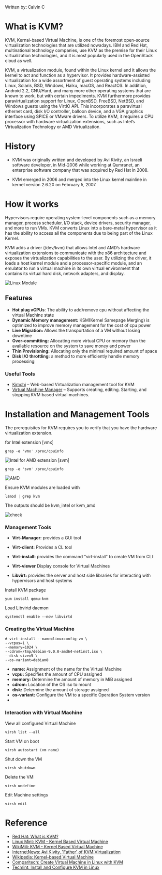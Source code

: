 Written by: Calvin C

# What is KVM?
KVM, Kernal-based Virtual Machine, is one of the foremost open-source virtualization technologies that are utilized nowadays. IBM and Red Hat, multinational technology companies, use KVM as the premise for their Linux virtualization technologies, and it is most popularly used in the OpenStack cloud as well.

KVM, a virtualization module, found within the Linux kernel and it allows the kernel to act and function as a hypervisor. It provides hardware-assisted virtualization for a wide assortment of guest operating systems including Linux, Solaris, BSD, Windows, Haiku, macOS, and ReactOS. In addition, Android 2.2, GNU/Hurd, and many more other operating systems that are known to work, but with certain impediments. KVM furthermore provides paravirtualization support for Linux, OpenBSD, FreeBSD, NetBSD, and Windows guests using the VirtIO API. This incorporates a paravirtual ethernet card, disk I/O controller, balloon device, and a VGA graphics interface using SPICE or VMware drivers. To utilize KVM, it requires a CPU processor with hardware virtualization extensions, such as Intel’s Virtualization Technology or AMD Virtualization. 

# History

* KVM was originally written and developed by Avi Kivity, an Israeli software developer, in Mid-2006 while working at Qumranet, an enterprise software company that was acquired by Red Hat in 2008.

* KVM emerged in 2006 and merged into the Linux kernel mainline in kernel version 2.6.20 on February 5, 2007.

# How it works
Hypervisors require operating system-level components such as a memory manager, process scheduler, I/O stack, device drivers, security manager, and more to run VMs. KVM converts Linux into a bare-metal hypervisor as it has the ability to access all the components due to being part of the Linux Kernel. 

KVM adds a driver (/dev/kvm) that allows Intel and AMD’s hardware virtualization extensions to communicate with the x86 architecture and exposes the virtualization capabilities to the user. By utilizing the driver, it loads a host kernel module and a processor-specific module, and an emulator to run a virtual machine in its own virtual environment that contains its virtual hard disk, network adapters, and display.

![Linux Module](https://i.imgur.com/3XyFTun.png)

## Features

* **Hot plug vCPUs**: The ability to add/remove cpu without affecting the virtual Machine state
* **Dynamic Memory management:** KSM(Kernel Samepage Merging) is optimized to improve memory management for the cost of cpu power
* **Live Migration:** Allows the transportation of a VM without losing downtime
* **Over-committing:** Allocating more virtual CPU or memory than the available resource on the system to save money and power
* **Thin Provisioning:** Allocating only the minimal required amount of space
* **Disk I/O throttling:** a method to more efficiently handle memory processing

### Useful Tools
* [Kimchi](https://github.com/kimchi-project/kimchi/) – Web-based Virtualization management tool for KVM
* [Virtual Machine Manager](https://virt-manager.org/) – Supports creating, editing. Starting, and stopping KVM based virtual machines.

# Installation and Management Tools
The prerequisites for KVM requires you to verify that you have the hardware virtualization extension.

for Intel extension [vmx]
```
grep -e 'vmx' /proc/cpuinfo
```
![Intel](https://www.tecmint.com/wp-content/uploads/2015/01/Check-Virtualization-Support.png)
for AMD extension [svm]
```
grep -e 'svm' /proc/cpuinfo
```
![AMD](https://www.tecmint.com/wp-content/uploads/2015/01/Check-CPU-Virtualization-Support.png)

Ensure KVM modules are loaded with
```
lsmod | grep kvm
```
The outputs should be kvm_intel or kvm_amd

![check](https://www.tecmint.com/wp-content/uploads/2015/01/Check-KVM-Kernel-Module.png)


### Management Tools
* **Virt-Manager:** provides a GUI tool

* **Virt-client:** Provides a CL tool

* **Virt-install:** provides the command "virt-install" to create VM from CLI

* **Virt-viewer** Display console for Virtual Machines

* **Libvirt:** provides the server and host side libraries for interacting with hypervisors and host systems

Install KVM package  
```
yum install qemu-kvm
```

Load Libvirtd daemon
```
systemctl enable --now libvirtd
```

### Creating the Virtual Machine
```
# virt-install --name=linuxconfig-vm \
--vcpus=1 \
--memory=1024 \
--cdrom=/tmp/debian-9.0.0-amd64-netinst.iso \
--disk size=5 \
--os-variant=debian8
```

* **name:** Assignment of the name for the Virtual Machine
* **vcpu:** Specifies the amount of CPU assigned
* **memory:** Determine the amount of memory in MiB assigned
* **cdrom:** Location of the OS iso to mount
* **disk:** Determine the amount of storage assigned
* **os-variant:** Configure the VM to a specific Operation System version
* 
### Interaction with Virtual Machine
View all configured Virtual Machine
```
virsh list --all
```
Start VM on boot
```
virsh autostart (vm name)
```
Shut down the VM
```
virsh shutdown
```
Delete the VM
```
virsh undefine
```
Edit Machine settings
```
virsh edit
```

# Reference

* [Red Hat: What is KVM?](https://www.redhat.com/en/topics/virtualization/what-is-KVM)
* [Linux Mint: KVM - Kernel Based Virtual Machine](https://community.linuxmint.com/tutorial/view/1727)
* [WikiMili: KVM - Kernel Based Virtual Machine](https://wikimili.com/en/Kernel-based_Virtual_Machine)
* [InternetNews: Avi Kivity, 'Father' of KVM Virtualization](http://www.internetnews.com/infra/video-avi-kivity-father-of-kvm-virtualization.html)
* [Wikipedia: Kernel-based Virtual Machine](https://en.wikipedia.org/wiki/Kernel-based_Virtual_Machine)
* [Comparitech: Create Virtual Machine in Linux with KVM](https://www.comparitech.com/net-admin/create-virtual-machine-in-linux-with-kvm/)
* [Tecmint: Install and Configure KVM in Linux](https://www.tecmint.com/install-and-configure-kvm-in-linux/)

